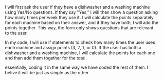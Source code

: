I will first ask the user if they have a dishwasher and a washing machine using Yes/No questions. If they say "Yes," I will then show a question asking how many times per week they use it. I will calculate the points separately for each machine based on their answer, and if they have both, I will add the points together. This way, the form only shows questions that are relevant to the user.

In my code, I will use if statements to check how many times the user uses each machine and assign points (3, 2, 1, or 0). If the user has both a dishwasher and a washing machine, I will calculate the points for each one and then add them together for the total.

essentially, coding it in the same way we have coded the rest of them. I belive it will be just as simple as the other.
